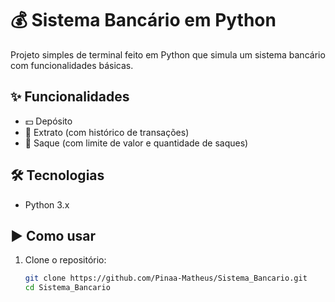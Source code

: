 # 💰 Sistema Bancário em Python

Projeto simples de terminal feito em Python que simula um sistema bancário com funcionalidades básicas.

## ✨ Funcionalidades

- 💵 Depósito
- 🧾 Extrato (com histórico de transações)
- 🏧 Saque (com limite de valor e quantidade de saques)

## 🛠 Tecnologias

- Python 3.x

## ▶️ Como usar

1. Clone o repositório:
   ```bash
   git clone https://github.com/Pinaa-Matheus/Sistema_Bancario.git
   cd Sistema_Bancario
